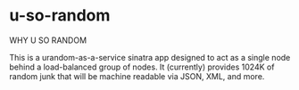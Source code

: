 u-so-random
===========

WHY U SO RANDOM


This is a urandom-as-a-service sinatra app designed to act as a single node behind a load-balanced group of nodes. It (currently) provides 1024K of random junk that will be machine readable via JSON, XML, and more.
